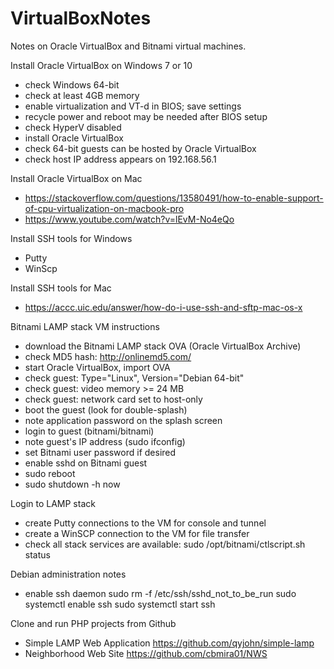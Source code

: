 # VirtualBoxNotes
Notes on Oracle VirtualBox and Bitnami virtual machines.

Install Oracle VirtualBox on Windows 7 or 10
- check Windows 64-bit
- check at least 4GB memory
- enable virtualization and VT-d in BIOS; save settings
- recycle power and reboot may be needed after BIOS setup
- check HyperV disabled
- install Oracle VirtualBox
- check 64-bit guests can be hosted by Oracle VirtualBox
- check host IP address appears on 192.168.56.1

Install Oracle VirtualBox on Mac
- https://stackoverflow.com/questions/13580491/how-to-enable-support-of-cpu-virtualization-on-macbook-pro
- https://www.youtube.com/watch?v=lEvM-No4eQo

Install SSH tools for Windows
- Putty
- WinScp

Install SSH tools for Mac
- https://accc.uic.edu/answer/how-do-i-use-ssh-and-sftp-mac-os-x

Bitnami LAMP stack VM instructions
- download the Bitnami LAMP stack OVA (Oracle VirtualBox Archive)
- check MD5 hash: http://onlinemd5.com/
- start Oracle VirtualBox, import OVA
- check guest: Type="Linux", Version="Debian 64-bit"
- check guest: video memory >= 24 MB
- check guest: network card set to host-only
- boot the guest (look for double-splash)
- note application password on the splash screen
- login to guest (bitnami/bitnami)
- note guest's IP address (sudo ifconfig)
- set Bitnami user password if desired
- enable sshd on Bitnami guest
- sudo reboot
- sudo shutdown -h now

Login to LAMP stack
- create Putty connections to the VM for console and tunnel
- create a WinSCP connection to the VM for file transfer
- check all stack services are available: sudo /opt/bitnami/ctlscript.sh status

Debian administration notes
- enable ssh daemon
	sudo rm -f /etc/ssh/sshd_not_to_be_run
	sudo systemctl enable ssh
	sudo systemctl start ssh
  
Clone and run PHP projects from Github
- Simple LAMP Web Application https://github.com/qyjohn/simple-lamp
- Neighborhood Web Site https://github.com/cbmira01/NWS
